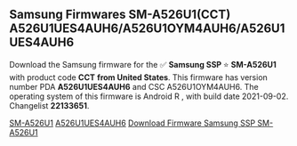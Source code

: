 <h2>Samsung Firmwares SM-A526U1(CCT) A526U1UES4AUH6/A526U1OYM4AUH6/A526U1UES4AUH6</h2>
Download the Samsung firmware for the ✅ <strong>Samsung SSP </strong> ⭐ <strong>SM-A526U1</strong> with product code <strong>CCT</strong> <strong> from United States</strong>. This firmware has version number PDA <strong>A526U1UES4AUH6</strong> and CSC A526U1OYM4AUH6. The operating system of this firmware is Android R , with build date 2021-09-02. Changelist <strong>22133651</strong>.


[SM-A526U1](https://samfirm.shop/samsung/model/SM-A526U1)
[A526U1UES4AUH6](https://samfirm.shop/samsung/pda/A526U1UES4AUH6)
[Download Firmware Samsung SSP SM-A526U1](https://samfirm.shop/samsung/firmware/451450)
